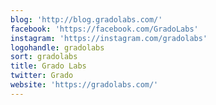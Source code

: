 ```yaml
---
blog: 'http://blog.gradolabs.com/'
facebook: 'https://facebook.com/GradoLabs'
instagram: 'https://instagram.com/gradolabs'
logohandle: gradolabs
sort: gradolabs
title: Grado Labs
twitter: Grado
website: 'https://gradolabs.com/'
---
```

